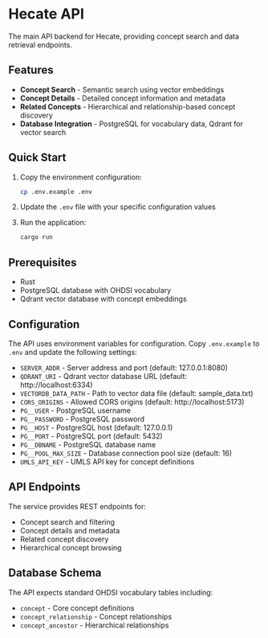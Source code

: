# Hecate API

The main API backend for Hecate, providing concept search and data retrieval endpoints.

## Features

- **Concept Search** - Semantic search using vector embeddings
- **Concept Details** - Detailed concept information and metadata
- **Related Concepts** - Hierarchical and relationship-based concept discovery
- **Database Integration** - PostgreSQL for vocabulary data, Qdrant for vector search

## Quick Start

1. Copy the environment configuration:
   ```bash
   cp .env.example .env
   ```

2. Update the `.env` file with your specific configuration values

3. Run the application:
   ```bash
   cargo run
   ```

## Prerequisites

- Rust
- PostgreSQL database with OHDSI vocabulary
- Qdrant vector database with concept embeddings

## Configuration

The API uses environment variables for configuration. Copy `.env.example` to `.env` and update the following settings:

- `SERVER_ADDR` - Server address and port (default: 127.0.0.1:8080)
- `QDRANT_URI` - Qdrant vector database URL (default: http://localhost:6334)
- `VECTORDB_DATA_PATH` - Path to vector data file (default: sample_data.txt)
- `CORS_ORIGINS` - Allowed CORS origins (default: http://localhost:5173)
- `PG__USER` - PostgreSQL username
- `PG__PASSWORD` - PostgreSQL password
- `PG__HOST` - PostgreSQL host (default: 127.0.0.1)
- `PG__PORT` - PostgreSQL port (default: 5432)
- `PG__DBNAME` - PostgreSQL database name
- `PG__POOL_MAX_SIZE` - Database connection pool size (default: 16)
- `UMLS_API_KEY` - UMLS API key for concept definitions

## API Endpoints

The service provides REST endpoints for:
- Concept search and filtering
- Concept details and metadata
- Related concept discovery
- Hierarchical concept browsing

## Database Schema

The API expects standard OHDSI vocabulary tables including:
- `concept` - Core concept definitions
- `concept_relationship` - Concept relationships
- `concept_ancestor` - Hierarchical relationships
